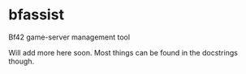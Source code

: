 # bfassist
Bf42 game-server management tool

Will add more here soon. Most things can be found in the docstrings though.

